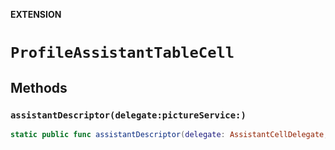 **EXTENSION**

# `ProfileAssistantTableCell`

## Methods
### `assistantDescriptor(delegate:pictureService:)`

```swift
static public func assistantDescriptor(delegate: AssistantCellDelegate, pictureService: PictureService) -> CellDescriptor<Assistant, ProfileAssistantTableCell>
```
